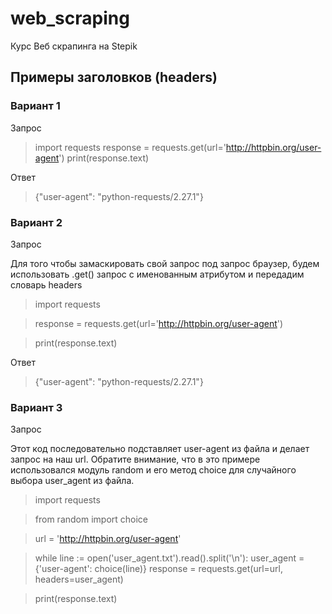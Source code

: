 # web_scraping
Курс Веб скрапинга на Stepik

## Примеры заголовков (headers)

### Вариант 1

Запрос
> import requests
> response = requests.get(url='http://httpbin.org/user-agent')
> print(response.text)

Ответ
> {"user-agent": "python-requests/2.27.1"}

### Вариант 2

Запрос

Для того чтобы замаскировать свой запрос под запрос браузер, будем использовать .get() запрос с именованным атрибутом и передадим словарь headers
> import requests

> response = requests.get(url='http://httpbin.org/user-agent')

> print(response.text)

Ответ
> {"user-agent": "python-requests/2.27.1"}

### Вариант 3

Запрос

Этот код последовательно подставляет user-agent из файла и делает запрос на наш url. Обратите внимание, что в это примере использовался модуль random и его метод choice для случайного выбора user_agent из файла.
> import requests

> from random import choice

> url = 'http://httpbin.org/user-agent'

> while line := open('user_agent.txt').read().split('\n'):
    user_agent = {'user-agent': choice(line)}
    response = requests.get(url=url, headers=user_agent)

>print(response.text)